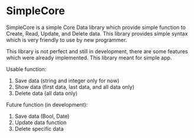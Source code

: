 # SimpleCore

SimpleCore is a simple Core Data library which provide simple function to Create, Read, Update, and Delete data. This library provides simple syntax which is very friendly to use by new programmer.

This library is not perfect and still in development, there are some features which were already implemented. This library meant for simple app.

Usable function:
1. Save data (string and integer only for now)
2. Show data (first data, last data, and all data only)
3. Delete data (all data only)

Future function (in development):
1. Save data (Bool, Date)
2. Update data function
3. Delete specific data


